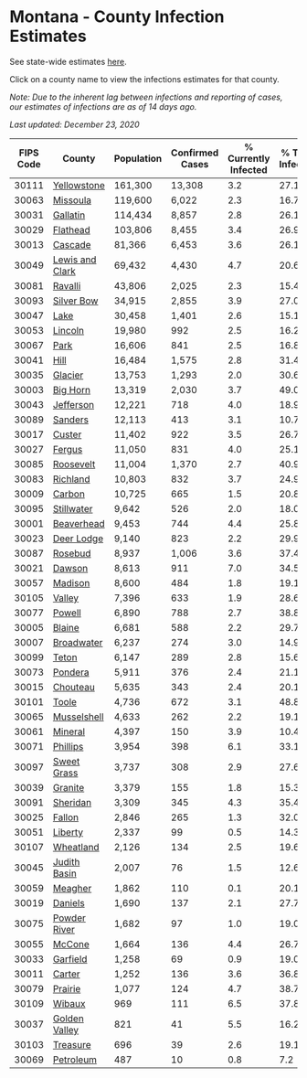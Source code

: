 # Montana - County Infection Estimates

See state-wide estimates [here](/infections/us-mt).

Click on a county name to view the infections estimates for that county.

*Note: Due to the inherent lag between infections and reporting of cases, our estimates of infections are as of 14 days ago.*

*Last updated: December 23, 2020*

|   FIPS Code |                             County |   Population |   Confirmed Cases |   % Currently Infected |   % Total Infected |
|-------------|------------------------------------|--------------|-------------------|------------------------|--------------------|
|       30111 |         [Yellowstone](yellowstone) |      161,300 |            13,308 |                    3.2 |               27.1 |
|       30063 |               [Missoula](missoula) |      119,600 |             6,022 |                    2.3 |               16.7 |
|       30031 |               [Gallatin](gallatin) |      114,434 |             8,857 |                    2.8 |               26.1 |
|       30029 |               [Flathead](flathead) |      103,806 |             8,455 |                    3.4 |               26.9 |
|       30013 |                 [Cascade](cascade) |       81,366 |             6,453 |                    3.6 |               26.1 |
|       30049 | [Lewis and Clark](lewis-and-clark) |       69,432 |             4,430 |                    4.7 |               20.6 |
|       30081 |                 [Ravalli](ravalli) |       43,806 |             2,025 |                    2.3 |               15.4 |
|       30093 |           [Silver Bow](silver-bow) |       34,915 |             2,855 |                    3.9 |               27.0 |
|       30047 |                       [Lake](lake) |       30,458 |             1,401 |                    2.6 |               15.1 |
|       30053 |                 [Lincoln](lincoln) |       19,980 |               992 |                    2.5 |               16.2 |
|       30067 |                       [Park](park) |       16,606 |               841 |                    2.5 |               16.8 |
|       30041 |                       [Hill](hill) |       16,484 |             1,575 |                    2.8 |               31.4 |
|       30035 |                 [Glacier](glacier) |       13,753 |             1,293 |                    2.0 |               30.6 |
|       30003 |               [Big Horn](big-horn) |       13,319 |             2,030 |                    3.7 |               49.0 |
|       30043 |             [Jefferson](jefferson) |       12,221 |               718 |                    4.0 |               18.9 |
|       30089 |                 [Sanders](sanders) |       12,113 |               413 |                    3.1 |               10.7 |
|       30017 |                   [Custer](custer) |       11,402 |               922 |                    3.5 |               26.7 |
|       30027 |                   [Fergus](fergus) |       11,050 |               831 |                    4.0 |               25.1 |
|       30085 |             [Roosevelt](roosevelt) |       11,004 |             1,370 |                    2.7 |               40.9 |
|       30083 |               [Richland](richland) |       10,803 |               832 |                    3.7 |               24.9 |
|       30009 |                   [Carbon](carbon) |       10,725 |               665 |                    1.5 |               20.8 |
|       30095 |           [Stillwater](stillwater) |        9,642 |               526 |                    2.0 |               18.0 |
|       30001 |           [Beaverhead](beaverhead) |        9,453 |               744 |                    4.4 |               25.8 |
|       30023 |           [Deer Lodge](deer-lodge) |        9,140 |               823 |                    2.2 |               29.9 |
|       30087 |                 [Rosebud](rosebud) |        8,937 |             1,006 |                    3.6 |               37.4 |
|       30021 |                   [Dawson](dawson) |        8,613 |               911 |                    7.0 |               34.5 |
|       30057 |                 [Madison](madison) |        8,600 |               484 |                    1.8 |               19.1 |
|       30105 |                   [Valley](valley) |        7,396 |               633 |                    1.9 |               28.6 |
|       30077 |                   [Powell](powell) |        6,890 |               788 |                    2.7 |               38.8 |
|       30005 |                   [Blaine](blaine) |        6,681 |               588 |                    2.2 |               29.7 |
|       30007 |           [Broadwater](broadwater) |        6,237 |               274 |                    3.0 |               14.9 |
|       30099 |                     [Teton](teton) |        6,147 |               289 |                    2.8 |               15.6 |
|       30073 |                 [Pondera](pondera) |        5,911 |               376 |                    2.4 |               21.1 |
|       30015 |               [Chouteau](chouteau) |        5,635 |               343 |                    2.4 |               20.1 |
|       30101 |                     [Toole](toole) |        4,736 |               672 |                    3.1 |               48.8 |
|       30065 |         [Musselshell](musselshell) |        4,633 |               262 |                    2.2 |               19.1 |
|       30061 |                 [Mineral](mineral) |        4,397 |               150 |                    3.9 |               10.4 |
|       30071 |               [Phillips](phillips) |        3,954 |               398 |                    6.1 |               33.1 |
|       30097 |         [Sweet Grass](sweet-grass) |        3,737 |               308 |                    2.9 |               27.6 |
|       30039 |                 [Granite](granite) |        3,379 |               155 |                    1.8 |               15.3 |
|       30091 |               [Sheridan](sheridan) |        3,309 |               345 |                    4.3 |               35.4 |
|       30025 |                   [Fallon](fallon) |        2,846 |               265 |                    1.3 |               32.0 |
|       30051 |                 [Liberty](liberty) |        2,337 |                99 |                    0.5 |               14.3 |
|       30107 |             [Wheatland](wheatland) |        2,126 |               134 |                    2.5 |               19.6 |
|       30045 |       [Judith Basin](judith-basin) |        2,007 |                76 |                    1.5 |               12.6 |
|       30059 |                 [Meagher](meagher) |        1,862 |               110 |                    0.1 |               20.1 |
|       30019 |                 [Daniels](daniels) |        1,690 |               137 |                    2.1 |               27.7 |
|       30075 |       [Powder River](powder-river) |        1,682 |                97 |                    1.0 |               19.0 |
|       30055 |                   [McCone](mccone) |        1,664 |               136 |                    4.4 |               26.7 |
|       30033 |               [Garfield](garfield) |        1,258 |                69 |                    0.9 |               19.0 |
|       30011 |                   [Carter](carter) |        1,252 |               136 |                    3.6 |               36.8 |
|       30079 |                 [Prairie](prairie) |        1,077 |               124 |                    4.7 |               38.7 |
|       30109 |                   [Wibaux](wibaux) |          969 |               111 |                    6.5 |               37.8 |
|       30037 |     [Golden Valley](golden-valley) |          821 |                41 |                    5.5 |               16.2 |
|       30103 |               [Treasure](treasure) |          696 |                39 |                    2.6 |               19.1 |
|       30069 |             [Petroleum](petroleum) |          487 |                10 |                    0.8 |                7.2 |